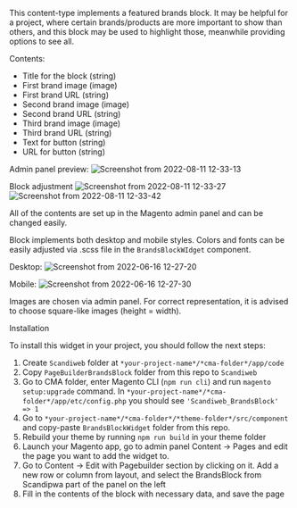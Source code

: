 This content-type implements a featured brands block. It may be helpful for a project, where certain brands/products are more important to show than others, and this block may be used to highlight those, meanwhile providing options to see all.

Contents:
-	Title for the block (string)
-	First brand image (image)
-	First brand URL (string)
-	Second brand image (image)
-	Second brand URL (string)
-	Third brand image (image)
-	Third brand URL (string)
-	Text for button (string)
-	URL for button (string)

Admin panel preview:
![Screenshot from 2022-08-11 12-33-13](https://user-images.githubusercontent.com/102791059/184105183-c436e240-7161-4327-a085-1cc30a66ea0f.png)

Block adjustment
![Screenshot from 2022-08-11 12-33-27](https://user-images.githubusercontent.com/102791059/184105209-4a2e15e7-b4af-4237-8f29-135c648aae83.png)
![Screenshot from 2022-08-11 12-33-42](https://user-images.githubusercontent.com/102791059/184105222-67a8ac00-5f44-4308-bbe8-634512c32233.png)



All of the contents are set up in the Magento admin panel and can be changed easily.

Block implements both desktop and mobile styles. Colors and fonts can be easily adjusted via .scss file in the `BrandsBlockWIdget` component.

Desktop:
![Screenshot from 2022-06-16 12-27-20](https://user-images.githubusercontent.com/102791059/179861895-d1943cc3-143f-474e-ae05-08411fd1ae2a.png)

Mobile: 
![Screenshot from 2022-06-16 12-27-30](https://user-images.githubusercontent.com/102791059/179861908-16aaebe9-2276-4ab6-afcf-d0f264d9a3d0.png)


Images are chosen via admin panel. For correct representation, it is advised to choose square-like images (height = width). 

Installation

To install this widget in your project, you should follow the next steps:
1)	Create `Scandiweb` folder at `*your-project-name*/*cma-folder*/app/code`
2)	Copy `PageBuilderBrandsBlock` folder from this repo to `Scandiweb`
3)	Go to CMA folder, enter Magento CLI (`npm run cli`) and run `magento setup:upgrade` command. In `*your-project-name*/*cma-folder*/app/etc/config.php` you should see `'Scandiweb_BrandsBlock' => 1`
4)	Go to `*your-project-name*/*cma-folder*/*theme-folder*/src/component` and copy-paste `BrandsBlockWidget` folder from this repo.
5)	Rebuild your theme by running `npm run build` in your theme folder
6)	Launch your Magento app, go to admin panel Content -> Pages and edit the page you want to add the widget to.
7)	Go to Content -> Edit with Pagebuilder section by clicking on it. Add a new row or column from layout, and select the BrandsBlock from Scandipwa part of the panel on the left
8)	Fill in the contents of the block with necessary data, and save the page

